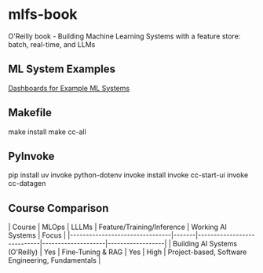 # mlfs-book
O'Reilly book - Building Machine Learning Systems with a feature store: batch, real-time, and LLMs


## ML System Examples


[Dashboards for Example ML Systems](https://featurestorebook.github.io/mlfs-book/)



## Makefile

make install
make cc-all


## PyInvoke
pip install uv invoke python-dotenv
invoke install
invoke cc-start-ui
invoke cc-datagen


## Course Comparison

| Course                         | MLOps | LLLMs             | Feature/Training/Inference | Working AI Systems | Focus |
|--------------------------------|-------|----------------------------|--------------------|------------------|
| Building AI Systems (O'Reilly) | Yes   | Fine-Tuning & RAG | Yes                        | High               | Project-based, Software Engineering, Fundamentals    |
